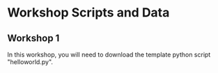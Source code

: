 # Workshop Scripts and Data

## Workshop 1

In this workshop, you will need to download the template python script "helloworld.py". 
